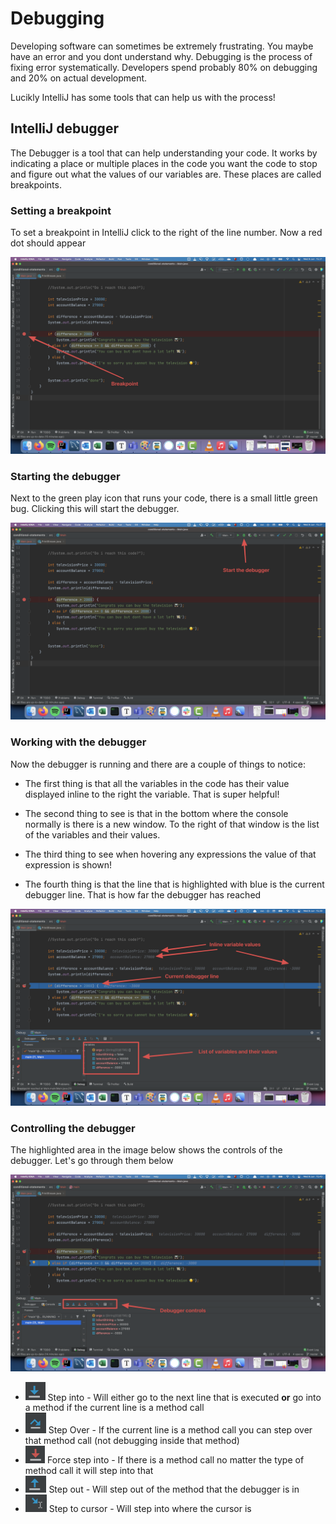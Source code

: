 # Debugging

Developing software can sometimes be extremely frustrating. You maybe have an error and you dont understand why. Debugging is the process of fixing error systematically. Developers spend probably 80% on debugging and 20% on actual development. 

Lucikly IntelliJ has some tools that can help us with the process!



## IntelliJ debugger

The Debugger is a tool that can help understanding your code. It works by indicating a place or multiple places in the code you want the code to stop and figure out what the values of our variables are. These places are called breakpoints. 



### Setting a breakpoint

To set a breakpoint in IntelliJ click to the right of the line number. Now a red dot should appear



![Set a breakpoint](../../assets/set-breakpoint.png)



### Starting the debugger

Next to the green play icon that runs your code, there is a small little green bug. Clicking this will start the debugger. 

![Start debugging](../../assets/start-debugger.png)



### Working with the debugger

Now the debugger is running and there are a couple of things to notice:

- The first thing is that all the variables in the code has their value displayed inline to the right the variable. That is super helpful!

- The second thing to see is that in the bottom where the console normally is there is a new window. To the right of that window is the list of the variables and their values. 
- The third thing to see when hovering any expressions the value of that expression is shown!
- The fourth thing is that the line that is highlighted with blue is the current debugger line. That is how far the debugger has reached

![Debugger variable values](../../assets/debugger-variable-values.png)





### Controlling the debugger

The highlighted area in the image below shows the controls of the debugger. Let's go through them below

![CleanShot 2021-06-09 at 15.43.03@2x](../../assets/controlling-the-debugger.png)



- <img src="../../assets/step-into.png" alt="CleanShot 2021-06-09 at 15.51.16@2x" style="zoom: 59%;" /> Step into - Will either go to the next line that is executed **or** go into a method if the current line is a method call
- <img src="../../assets/step-over.png" alt="CleanShot 2021-06-09 at 15.49.31@2x" style="zoom:50%;" /> Step Over - If the current line is a method call you can step over that method call (not debugging inside that method)
- <img src="../../assets/force-step-into.png" alt="CleanShot 2021-06-09 at 15.52.16@2x" style="zoom:58%;" /> Force step into - If there is a method call no matter the type of method call it will step into that
- <img src="../../assets/step-out.png" alt="CleanShot 2021-06-09 at 15.53.15@2x" style="zoom:58%;" /> Step out - Will step out of the method that the debugger is in
- <img src="../../assets/step-to-cursor.png" alt="CleanShot 2021-06-09 at 15.54.24@2x" style="zoom:50%;" /> Step to cursor - Will step into where the cursor is



